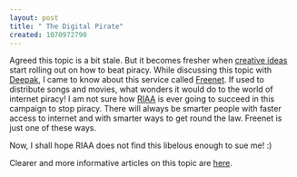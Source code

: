 ```yaml
--- 
layout: post
title: " The Digital Pirate"
created: 1070972790
---
```

Agreed this topic is a bit stale. But it becomes fresher when <a href="http://www.adactio.com/journal/display.php/20031208220021.xml">creative ideas</a> start rolling out on how to beat piracy. While discussing this topic with <a href="http://vyom.oef">Deepak</a>, I came to know about this service called <a href="http://freenet.sourceforge.net/">Freenet</a>. If used to distribute songs and movies, what wonders it would do to the world of internet piracy! I am not sure how <A href="http://www.riaa.com/issues/piracy/default.asp">RIAA</a> is ever going to succeed in this campaign to stop piracy. There will always be smarter people with faster access to internet and with smarter ways to get round the law. Freenet is just one of these ways. 

Now, I shall hope RIAA does not find this libelous enough to sue me! :)

Clearer and more informative articles on this topic are <a href="http://research.yale.edu/lawmeme/modules.php?name=News&new_topic=35">here</a>.
